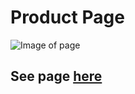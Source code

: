 # Product Page

![Image of page](https://user-images.githubusercontent.com/105559727/261031048-a191aae1-8f67-4e4d-bb92-a4f4542e11ad.png)

## See page [here](https://tdrw27.github.io/product-page/)

